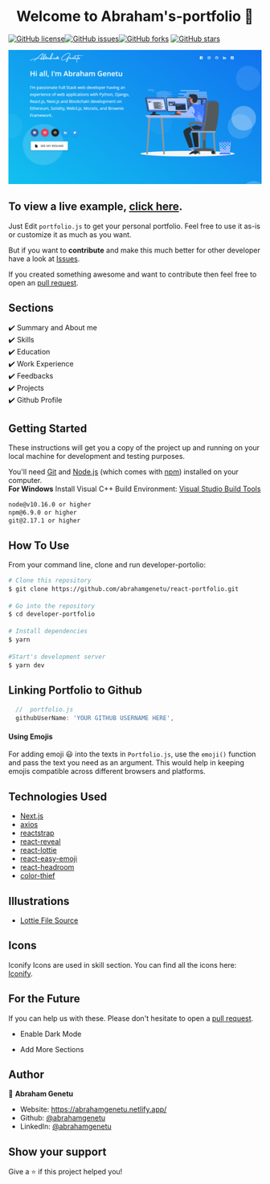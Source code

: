 <h1 align="center">Welcome to Abraham's-portfolio 👋</h1>
<a href="https://github.com/abrahamgenetu/react-portfolio/blob/main/LICENSE"><img alt="GitHub license" src="https://img.shields.io/github/license/abrahamgenetu/react-portfolio"></a><a href="https://github.com/abrahamgenetu/react-portfolio/issues"><img alt="GitHub issues" src="https://img.shields.io/github/issues/abrahamgenetu/react-portfolio"></a><a href="https://github.com/abrahamgenetu/react-portfolio/network"><img alt="GitHub forks" src="https://img.shields.io/github/forks/1hanzla100/developer-portfolio"></a> <a href="https://github.com/abrahamgenetu/react-portfolio/stargazers"><img alt="GitHub stars" src="https://img.shields.io/github/stars/abrahamgenetu/react-portfolio"></a>

<p align="center">
  <kbd>
    <img src="https://github.com/abrahamgenetu/react-portfolio/blob/main/picture.PNG"></img>
  </kbd>
</p>

## To view a live example, **[click here](https://abrahamgenetu.netlify.app/)**.

Just Edit `portfolio.js` to get your personal portfolio. Feel free to use it as-is or customize it as much as you want.

But if you want to **contribute** and make this much better for other developer have a look at [Issues](https://github.com/abrahamgenetu/react-portfolio/issues).

If you created something awesome and want to contribute then feel free to open an [pull request](https://github.com/abrahamgenetu/react-portfolio/pulls).


## Sections

✔️ Summary and About me\
✔️ Skills\
✔️ Education\
✔️ Work Experience\
✔️ Feedbacks\
✔️ Projects\
✔️ Github Profile

## Getting Started

These instructions will get you a copy of the project up and running on your local machine for development and testing purposes.

You'll need [Git](https://git-scm.com) and [Node.js](https://nodejs.org/en/download/) (which comes with [npm](http://npmjs.com)) installed on your computer.
<br>
**For Windows** Install Visual C++ Build Environment: [Visual Studio Build Tools](https://visualstudio.microsoft.com/thank-you-downloading-visual-studio/?sku=BuildTools)

```
node@v10.16.0 or higher
npm@6.9.0 or higher
git@2.17.1 or higher
```

## How To Use

From your command line, clone and run developer-portolio:

```bash
# Clone this repository
$ git clone https://github.com/abrahamgenetu/react-portfolio.git

# Go into the repository
$ cd developer-portfolio

# Install dependencies
$ yarn

#Start's development server
$ yarn dev
```

## Linking Portfolio to Github

```javascript
  //  portfolio.js
  githubUserName: 'YOUR GITHUB USERNAME HERE',
```

#### Using Emojis

For adding emoji 😃 into the texts in `Portfolio.js`, use the `emoji()` function and pass the text you need as an argument. This would help in keeping emojis compatible across different browsers and platforms.

## Technologies Used

-   [Next.js](https://nextjs.org/)
-   [axios](https://www.npmjs.com/package/axios)
-   [reactstrap](https://reactstrap.github.io/)
-   [react-reveal](https://www.react-reveal.com/)
-   [react-lottie](https://www.npmjs.com/package/react-lottie)
-   [react-easy-emoji](https://github.com/appfigures/react-easy-emoji)
-   [react-headroom](https://github.com/KyleAMathews/react-headroom)
-   [color-thief](https://github.com/lokesh/color-thief)

## Illustrations

-   [Lottie File Source](https://lottiefiles.com)

## Icons
Iconify Icons are used in skill section. You can find all the icons here: [Iconify](https://icon-sets.iconify.design/).

## For the Future

If you can help us with these. Please don't hesitate to open a [pull request](https://github.com/abrahamgenetu/react-portfolio/pulls).

-   Enable Dark Mode

-   Add More Sections

## Author

👤 **Abraham Genetu**

-   Website: https://abrahamgenetu.netlify.app/
-   Github: [@abrahamgenetu](https://github.com/abrahamgenetu)
-   LinkedIn: [@abrahamgenetu](https://www.linkedin.com/in/abrahamgenetu/)

## Show your support

Give a ⭐️ if this project helped you!
